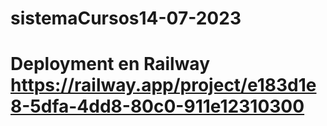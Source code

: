 # sistemaCursos14-07-2023
# Deployment en Railway https://railway.app/project/e183d1e8-5dfa-4dd8-80c0-911e12310300

